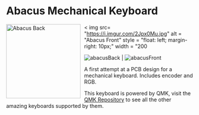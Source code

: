 # Abacus Mechanical Keyboard

<img src= "https://i.imgur.com/IFtuWaK.jpg"
     alt = "Abacus Back"
     style = "float: left; margin-right: 10px;"
     width = "200"/> < img src= "https://i.imgur.com/2Jpx0Mu.jpg"
     alt = "Abacus Front"
     style = "float: left; margin-right: 10px;"
     width = "200
     
     
![abacusBack](https://i.imgur.com/IFtuWaK.jpg)  |  ![abacusFront](https://i.imgur.com/2Jpx0Mu.jpg)

A first attempt at a PCB design for a mechanical keyboard. Includes encoder and RGB.

This keyboard is powered by QMK, visit the [QMK Repository](https://github.com/qmk/qmk_firmware/) to see all the other amazing keyboards supported by them.
